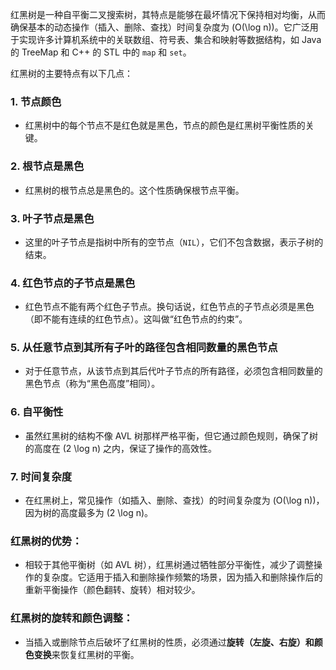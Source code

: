 红黑树是一种自平衡二叉搜索树，其特点是能够在最坏情况下保持相对均衡，从而确保基本的动态操作（插入、删除、查找）时间复杂度为 \(O(\log n)\)。它广泛用于实现许多计算机系统中的关联数组、符号表、集合和映射等数据结构，如 Java 的 TreeMap 和 C++ 的 STL 中的 `map` 和 `set`。

红黑树的主要特点有以下几点：

### 1. **节点颜色**
- 红黑树中的每个节点不是红色就是黑色，节点的颜色是红黑树平衡性质的关键。
  
### 2. **根节点是黑色**
- 红黑树的根节点总是黑色的。这个性质确保根节点平衡。

### 3. **叶子节点是黑色**
- 这里的叶子节点是指树中所有的空节点（`NIL`），它们不包含数据，表示子树的结束。

### 4. **红色节点的子节点是黑色**
- 红色节点不能有两个红色子节点。换句话说，红色节点的子节点必须是黑色（即不能有连续的红色节点）。这叫做“红色节点的约束”。

### 5. **从任意节点到其所有子叶的路径包含相同数量的黑色节点**
- 对于任意节点，从该节点到其后代叶子节点的所有路径，必须包含相同数量的黑色节点（称为“黑色高度”相同）。

### 6. **自平衡性**
- 虽然红黑树的结构不像 AVL 树那样严格平衡，但它通过颜色规则，确保了树的高度在 \(2 \log n\) 之内，保证了操作的高效性。

### 7. **时间复杂度**
- 在红黑树上，常见操作（如插入、删除、查找）的时间复杂度为 \(O(\log n)\)，因为树的高度最多为 \(2 \log n\)。
  
### 红黑树的优势：
- 相较于其他平衡树（如 AVL 树），红黑树通过牺牲部分平衡性，减少了调整操作的复杂度。它适用于插入和删除操作频繁的场景，因为插入和删除操作后的重新平衡操作（颜色翻转、旋转）相对较少。

### 红黑树的旋转和颜色调整：
- 当插入或删除节点后破坏了红黑树的性质，必须通过**旋转（左旋、右旋）**和**颜色变换**来恢复红黑树的平衡。